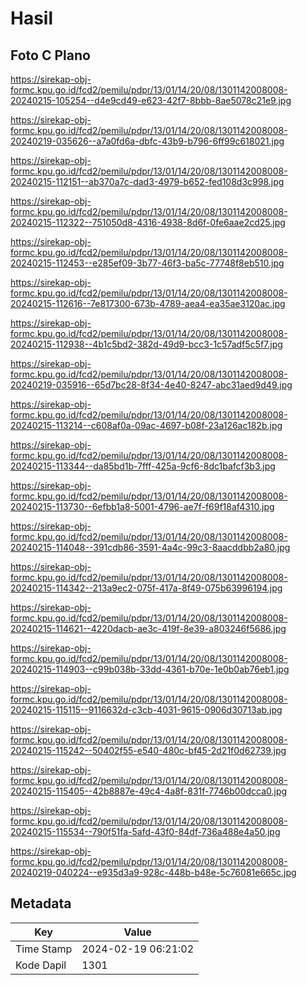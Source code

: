 # Hasil

## Foto C Plano

https://sirekap-obj-formc.kpu.go.id/fcd2/pemilu/pdpr/13/01/14/20/08/1301142008008-20240215-105254--d4e9cd49-e623-42f7-8bbb-8ae5078c21e9.jpg

https://sirekap-obj-formc.kpu.go.id/fcd2/pemilu/pdpr/13/01/14/20/08/1301142008008-20240219-035626--a7a0fd6a-dbfc-43b9-b796-6ff99c618021.jpg

https://sirekap-obj-formc.kpu.go.id/fcd2/pemilu/pdpr/13/01/14/20/08/1301142008008-20240215-112151--ab370a7c-dad3-4979-b652-fed108d3c998.jpg

https://sirekap-obj-formc.kpu.go.id/fcd2/pemilu/pdpr/13/01/14/20/08/1301142008008-20240215-112322--751050d8-4316-4938-8d6f-0fe6aae2cd25.jpg

https://sirekap-obj-formc.kpu.go.id/fcd2/pemilu/pdpr/13/01/14/20/08/1301142008008-20240215-112453--e285ef09-3b77-46f3-ba5c-77748f8eb510.jpg

https://sirekap-obj-formc.kpu.go.id/fcd2/pemilu/pdpr/13/01/14/20/08/1301142008008-20240215-112616--7e817300-673b-4789-aea4-ea35ae3120ac.jpg

https://sirekap-obj-formc.kpu.go.id/fcd2/pemilu/pdpr/13/01/14/20/08/1301142008008-20240215-112938--4b1c5bd2-382d-49d9-bcc3-1c57adf5c5f7.jpg

https://sirekap-obj-formc.kpu.go.id/fcd2/pemilu/pdpr/13/01/14/20/08/1301142008008-20240219-035916--65d7bc28-8f34-4e40-8247-abc31aed9d49.jpg

https://sirekap-obj-formc.kpu.go.id/fcd2/pemilu/pdpr/13/01/14/20/08/1301142008008-20240215-113214--c608af0a-09ac-4697-b08f-23a126ac182b.jpg

https://sirekap-obj-formc.kpu.go.id/fcd2/pemilu/pdpr/13/01/14/20/08/1301142008008-20240215-113344--da85bd1b-7fff-425a-9cf6-8dc1bafcf3b3.jpg

https://sirekap-obj-formc.kpu.go.id/fcd2/pemilu/pdpr/13/01/14/20/08/1301142008008-20240215-113730--6efbb1a8-5001-4796-ae7f-f69f18af4310.jpg

https://sirekap-obj-formc.kpu.go.id/fcd2/pemilu/pdpr/13/01/14/20/08/1301142008008-20240215-114048--391cdb86-3591-4a4c-99c3-8aacddbb2a80.jpg

https://sirekap-obj-formc.kpu.go.id/fcd2/pemilu/pdpr/13/01/14/20/08/1301142008008-20240215-114342--213a9ec2-075f-417a-8f49-075b63996194.jpg

https://sirekap-obj-formc.kpu.go.id/fcd2/pemilu/pdpr/13/01/14/20/08/1301142008008-20240215-114621--4220dacb-ae3c-419f-8e39-a803246f5686.jpg

https://sirekap-obj-formc.kpu.go.id/fcd2/pemilu/pdpr/13/01/14/20/08/1301142008008-20240215-114903--c99b038b-33dd-4361-b70e-1e0b0ab76eb1.jpg

https://sirekap-obj-formc.kpu.go.id/fcd2/pemilu/pdpr/13/01/14/20/08/1301142008008-20240215-115115--9116632d-c3cb-4031-9615-0906d30713ab.jpg

https://sirekap-obj-formc.kpu.go.id/fcd2/pemilu/pdpr/13/01/14/20/08/1301142008008-20240215-115242--50402f55-e540-480c-bf45-2d21f0d62739.jpg

https://sirekap-obj-formc.kpu.go.id/fcd2/pemilu/pdpr/13/01/14/20/08/1301142008008-20240215-115405--42b8887e-49c4-4a8f-831f-7746b00dcca0.jpg

https://sirekap-obj-formc.kpu.go.id/fcd2/pemilu/pdpr/13/01/14/20/08/1301142008008-20240215-115534--790f51fa-5afd-43f0-84df-736a488e4a50.jpg

https://sirekap-obj-formc.kpu.go.id/fcd2/pemilu/pdpr/13/01/14/20/08/1301142008008-20240219-040224--e935d3a9-928c-448b-b48e-5c76081e665c.jpg


## Metadata

| Key        | Value               |
| ---------- | ------------------- |
| Time Stamp | 2024-02-19 06:21:02 |
| Kode Dapil | 1301                |



